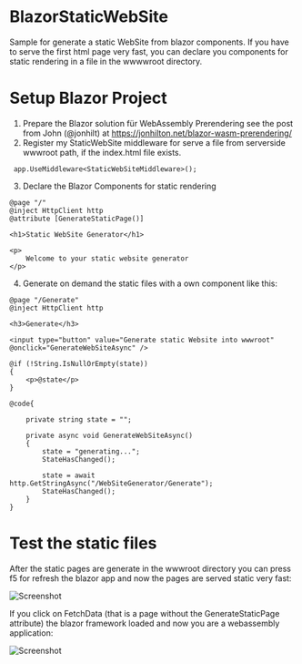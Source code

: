 # BlazorStaticWebSite
Sample for generate a static WebSite from blazor components. If you have to serve the first html page very fast, you can declare you components for static rendering in a file in the wwwwroot directory.

# Setup Blazor Project

1. Prepare the Blazor solution für WebAssembly Prerendering see the post from John (@jonhilt) at https://jonhilton.net/blazor-wasm-prerendering/
2. Register my StaticWebSite middleware for serve a file from serverside wwwroot path, if the index.html file exists.
```
 app.UseMiddleware<StaticWebSiteMiddleware>();
```
3. Declare the Blazor Components for static rendering
```
@page "/"
@inject HttpClient http
@attribute [GenerateStaticPage()]

<h1>Static WebSite Generator</h1>

<p>
    Welcome to your static website generator
</p>
```
4. Generate on demand the static files with a own component like this:
```
@page "/Generate"
@inject HttpClient http

<h3>Generate</h3>

<input type="button" value="Generate static Website into wwwroot" @onclick="GenerateWebSiteAsync" />

@if (!String.IsNullOrEmpty(state))
{
    <p>@state</p>
}

@code{

    private string state = "";

    private async void GenerateWebSiteAsync()
    {
        state = "generating...";
        StateHasChanged();

        state = await http.GetStringAsync("/WebSiteGenerator/Generate");
        StateHasChanged();
    }
}
```

# Test the static files
After the static pages are generate in the wwwroot directory you can press f5 for refresh the blazor app and now the pages are served static very fast:

![Screenshot](../master/FirstLoad.png)

If you click on FetchData (that is a page without the GenerateStaticPage attribute) the blazor framework loaded and now you are a webassembly application:

![Screenshot](../master/FetchDataLoad.png)
